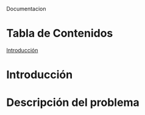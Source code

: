 Documentacion




# Tabla de Contenidos


[Introducción](#introducción)


# Introducción


# Descripción del problema


# 